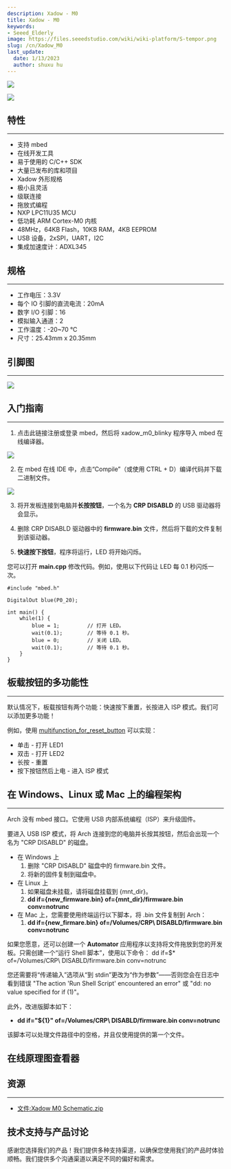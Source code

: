 ```yaml
---
description: Xadow - M0
title: Xadow - M0
keywords:
- Seeed_Elderly
image: https://files.seeedstudio.com/wiki/wiki-platform/S-tempor.png
slug: /cn/Xadow_M0
last_update:
  date: 1/13/2023
  author: shuxu hu
---
```

![](https://files.seeedstudio.com/wiki/Xadow_M0/img/Xadowm0.jpg)

<!-- Xadow - M0 是一款支持 mbed 的开发板，采用 [Xadow]() 外形规格。[Xadow]() 是一系列灵活的电子模块，包括传感器、显示器等。多个 Xadow 模块可以级联以创建交互式对象。 -->

[![](https://files.seeedstudio.com/wiki/Seeed-WiKi/docs/images/300px-Get_One_Now_Banner-ragular.png)](https://www.seeedstudio.com/Xadow-M0-mbed-enabled-ARM-Cortex-M0-board-for-Rapid-Prototyping-p-1880.html)

## 特性
---
- 支持 mbed
 - 在线开发工具
 - 易于使用的 C/C++ SDK
 - 大量已发布的库和项目
- Xadow 外形规格
 - 极小且灵活
 - 级联连接
- 拖放式编程
- NXP LPC11U35 MCU
 - 低功耗 ARM Cortex-M0 内核
 - 48MHz，64KB Flash，10KB RAM，4KB EEPROM
 - USB 设备，2xSPI，UART，I2C
- 集成加速度计：ADXL345

## 规格
---
- 工作电压：3.3V
- 每个 IO 引脚的直流电流：20mA
- 数字 I/O 引脚：16
- 模拟输入通道：2
- 工作温度：-20~70 ℃
- 尺寸：25.43mm x 20.35mm

## 引脚图
---
![](https://files.seeedstudio.com/wiki/Xadow_M0/img/Xadow_M0_Pinout.png)

## 入门指南
---
1. 点击此链接注册或登录 mbed，然后将 xadow_m0_blinky 程序导入 mbed 在线编译器。

![](https://files.seeedstudio.com/wiki/Xadow_M0/img/Import_xadow_m0_blinky.png)

2. 在 mbed 在线 IDE 中，点击“Compile”（或使用 CTRL + D）编译代码并下载二进制文件。

![](https://files.seeedstudio.com/wiki/Xadow_M0/img/Compile_mbed_program.png)

3. 将开发板连接到电脑并**长按按钮**，一个名为 **CRP DISABLD** 的 USB 驱动器将会显示。

4. 删除 CRP DISABLD 驱动器中的 **firmware.bin** 文件，然后将下载的文件复制到该驱动器。

5. **快速按下按钮**，程序将运行，LED 将开始闪烁。

您可以打开 **main.cpp** 修改代码。例如，使用以下代码让 LED 每 0.1 秒闪烁一次。
```
#include "mbed.h"

DigitalOut blue(P0_20);

int main() {
    while(1) {
        blue = 1;         // 打开 LED。
        wait(0.1);        // 等待 0.1 秒。
        blue = 0;         // 关闭 LED。
        wait(0.1);        // 等待 0.1 秒。
    }
}
```

## 板载按钮的多功能性
---
默认情况下，板载按钮有两个功能：快速按下重置，长按进入 ISP 模式。我们可以添加更多功能！

例如，使用 [multifunction_for_reset_button](https://developer.mbed.org/users/yihui/code/multifunction_for_reset_button/) 可以实现：
- 单击 - 打开 LED1
- 双击 - 打开 LED2
- 长按 - 重置
- 按下按钮然后上电 - 进入 ISP 模式

## 在 Windows、Linux 或 Mac 上的编程架构
---
Arch 没有 mbed 接口。它使用 USB 内部系统编程（ISP）来升级固件。

要进入 USB ISP 模式，将 Arch 连接到您的电脑并长按其按钮，然后会出现一个名为 "CRP DISABLD" 的磁盘。
- 在 Windows 上
  1. 删除 "CRP DISABLD" 磁盘中的 firmware.bin 文件。
  2. 将新的固件复制到磁盘中。
- 在 Linux 上
  1. 如果磁盘未挂载，请将磁盘挂载到 \{mnt_dir\}。
  2. **dd if=\{new_firmware.bin\} of=\{mnt_dir\}/firmware.bin conv=notrunc**
- 在 Mac 上，您需要使用终端运行以下脚本，将 .bin 文件复制到 Arch：
  1. **dd if=\{new_firmare.bin\} of=/Volumes/CRP\ DISABLD/firmware.bin conv=notrunc**

如果您愿意，还可以创建一个 **Automator** 应用程序以支持将文件拖放到您的开发板。只需创建一个“运行 Shell 脚本”，使用以下命令：
dd if=$* of=/Volumes/CRP\ DISABLD/firmware.bin conv=notrunc

您还需要将“传递输入”选项从“到 stdin”更改为“作为参数”——否则您会在日志中看到错误 "The action 'Run Shell Script' encountered an error" 或 "dd: no value specified for if (1)"。

此外，改进版脚本如下：
- **dd if="${1}" of=/Volumes/CRP\ DISABLD/firmware.bin conv=notrunc**

该脚本可以处理文件路径中的空格，并且仅使用提供的第一个文件。

## 在线原理图查看器

<div className="altium-ecad-viewer" data-project-src="https://files.seeedstudio.com/wiki/Xadow_M0/res/Xadow_M0_Schematic.zip" style={{borderRadius: '0px 0px 4px 4px', height: 500, borderStyle: 'solid', borderWidth: 1, borderColor: 'rgb(241, 241, 241)', overflow: 'hidden', maxWidth: 1280, maxHeight: 700, boxSizing: 'border-box'}}>
</div>

## 资源
---
- [文件:Xadow M0 Schematic.zip](https://files.seeedstudio.com/wiki/Xadow_M0/res/Xadow_M0_Schematic.zip)

## 技术支持与产品讨论

感谢您选择我们的产品！我们提供多种支持渠道，以确保您使用我们的产品时体验顺畅。我们提供多个沟通渠道以满足不同的偏好和需求。

<div class="button_tech_support_container">
<a href="https://forum.seeedstudio.com/" class="button_forum"></a> 
<a href="https://www.seeedstudio.com/contacts" class="button_email"></a>
</div>

<div class="button_tech_support_container">
<a href="https://discord.gg/eWkprNDMU7" class="button_discord"></a> 
<a href="https://github.com/Seeed-Studio/wiki-documents/discussions/69" class="button_discussion"></a>
</div>